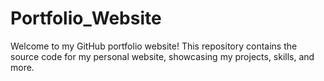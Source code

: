 # Portfolio_Website
Welcome to my GitHub portfolio website! This repository contains the source code for my personal website, showcasing my projects, skills, and more.
